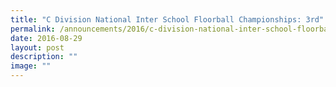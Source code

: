 ```yaml
---
title: "C Division National Inter School Floorball Championships: 3rd"
permalink: /announcements/2016/c-division-national-inter-school-floorball-championships-3rd/
date: 2016-08-29
layout: post
description: ""
image: ""
---
```


